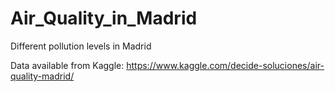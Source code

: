# Air_Quality_in_Madrid
Different pollution levels in Madrid

Data available from Kaggle:
https://www.kaggle.com/decide-soluciones/air-quality-madrid/

